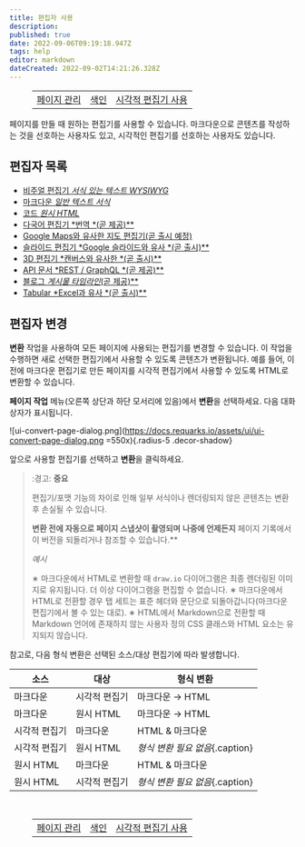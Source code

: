 ```yaml
---
title: 편집자 사용
description: 
published: true
date: 2022-09-06T09:19:18.947Z
tags: help
editor: markdown
dateCreated: 2022-09-02T14:21:26.328Z
---
```


<figure class="table chapter-navigator">
  <table>
    <tbody>
      <tr>
        <td><a href="/ko/help/web_pages">페이지 관리</a></td>
        <td><a href="/ko/help">색인</a></td>
        <td><a href="/ko/help/web_visual_editor">시각적 편집기 사용</a></td>
      </tr>
    </tbody>
  </table>
</figure>

페이지를 만들 때 원하는 편집기를 사용할 수 있습니다. 마크다운으로 콘텐츠를 작성하는 것을 선호하는 사용자도 있고, 시각적인 편집기를 선호하는 사용자도 있습니다.

## 편집자 목록

- [비주얼 편집기 *서식 있는 텍스트 WYSIWYG*](/ko/help/web_visual_editor)
- [마크다운 *일반 텍스트 서식*](/ko/help/web_markdown_editor)
- [코드 *원시 HTML*](/ko/help/web_html_editor)
- [다국어 편집기 *번역 *(곧 제공)**](/ko/help/web_multi_editor)
- [Google Maps와 유사한 지도 편집기(곧 출시 예정)](/ko/help/web_map_editor)
- [슬라이드 편집기 *Google 슬라이드와 유사 *(곧 출시)**](/ko/help/web_map_editor)
- [3D 편집기 *캔버스와 유사한 *(곧 출시)**](/ko/help/web_3d_editor)
- [API 문서 *REST / GraphQL *(곧 제공)**](/ko/help/web_api)
- [블로그 *게시물 타임라인*(곧 제공)**](/ko/help/web_blog)
- [Tabular *Excel과 유사 *(곧 출시)**](/ko/help/web_tabular)

## 편집자 변경

**변환** 작업을 사용하여 모든 페이지에 사용되는 편집기를 변경할 수 있습니다. 이 작업을 수행하면 새로 선택한 편집기에서 사용할 수 있도록 콘텐츠가 변환됩니다. 예를 들어, 이전에 마크다운 편집기로 만든 페이지를 시각적 편집기에서 사용할 수 있도록 HTML로 변환할 수 있습니다.

**페이지 작업** 메뉴(오른쪽 상단과 하단 모서리에 있음)에서 **변환**을 선택하세요. 다음 대화 상자가 표시됩니다.

![ui-convert-page-dialog.png](https://docs.requarks.io/assets/ui/ui-convert-page-dialog.png =550x){.radius-5 .decor-shadow}

앞으로 사용할 편집기를 선택하고 **변환**을 클릭하세요.

> :경고: **중요**
> 
> 편집기/포맷 기능의 차이로 인해 일부 서식이나 렌더링되지 않은 콘텐츠는 변환 후 손실될 수 있습니다.
> 
> **변환 전에 자동으로 페이지 스냅샷이 촬영되며** **나중에 언제든지** 페이지 기록에서 이 버전을 되돌리거나 참조할 수 있습니다.**
> 
> _예시_
> 
> &#8727; 마크다운에서 HTML로 변환할 때 `draw.io` 다이어그램은 최종 렌더링된 이미지로 유지됩니다. 더 이상 다이어그램을 편집할 수 없습니다.
> &#8727; 마크다운에서 HTML로 전환할 경우 탭 세트는 표준 헤더와 문단으로 되돌아갑니다(마크다운 편집기에서 볼 수 있는 대로).
> &#8727; HTML에서 Markdown으로 전환할 때 Markdown 언어에 존재하지 않는 사용자 정의 CSS 클래스와 HTML 요소는 유지되지 않습니다.

참고로, 다음 형식 변환은 선택된 소스/대상 편집기에 따라 발생합니다.

| 소스 | 대상 | 형식 변환
| -- | -- | -- |
| 마크다운 | 시각적 편집기 | 마크다운 → HTML |
| 마크다운 | 원시 HTML | 마크다운 → HTML |
| 시각적 편집기 | 마크다운 | HTML & 마크다운 |
| 시각적 편집기 | 원시 HTML | *형식 변환 필요 없음*{.caption} |
| 원시 HTML | 마크다운 | HTML & 마크다운 |
| 원시 HTML | 시각적 편집기 | *형식 변환 필요 없음*{.caption} |



<br>

<figure class="table chapter-navigator">
  <table>
    <tbody>
      <tr>
        <td><a href="/ko/help/web_pages">페이지 관리</a></td>
        <td><a href="/ko/help">색인</a></td>
        <td><a href="/ko/help/web_visual_editor">시각적 편집기 사용</a></td>
      </tr>
    </tbody>
  </table>
</figure>